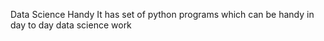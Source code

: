 Data Science Handy
It has set of python programs which can be handy in day to day data science work
